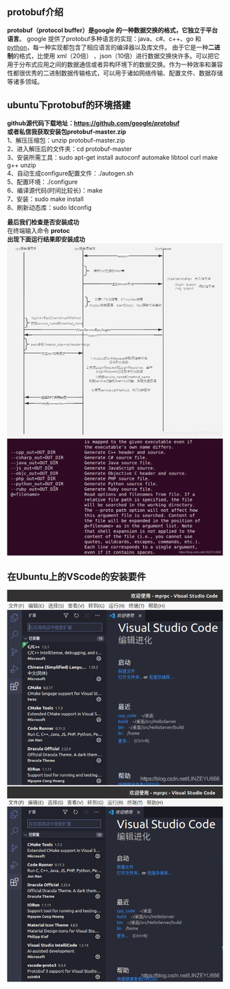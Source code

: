 ## protobuf介绍

**protobuf（protocol buffer）是google 的一种数据交换的格式，它独立于平台语言**。 google 提供了protobuf多种语言的实现：java、c#、c++、go 和 [python](https://so.csdn.net/so/search?q=python&spm=1001.2101.3001.7020)，每一种实现都包含了相应语言的编译器以及库文件。 由于它是一种**二进制**的格式，比使用 xml（20倍） 、json（10倍）进行数据交换快许多。可以把它用于分布式应用之间的数据通信或者异构环境下的数据交换。作为一种效率和兼容性都很优秀的二进制数据传输格式，可以用于诸如网络传输、配置文件、数据存储等诸多领域。

## ubuntu下protobuf的环境搭建

**github源代码下载地址：https://github.com/google/protobuf  
或者私信我获取安装包protobuf-master.zip**  
1、解压压缩包：unzip protobuf-master.zip  
2、进入解压后的文件夹：cd protobuf-master  
3、安装所需工具：sudo apt-get install autoconf automake libtool curl make g++ unzip  
4、自动生成configure配置文件：./autogen.sh  
5、配置环境：./configure  
6、编译源代码(时间比较长)：make  
7、安装：sudo make install  
8、刷新动态库：sudo ldconfig

**最后我们检查是否安装成功**  
在终端输入命令 **protoc**  
**出现下面运行结果即安装成功**  
![在这里插入图片描述](image/watermark,type_ZmFuZ3poZW5naGVpdGk,shadow_10,text_aHR0cHM6Ly9ibG9nLmNzZG4ubmV0L0xJTlpFWVU2NjY=,size_16,color_FFFFFF,t_70.png)  
![在这里插入图片描述](image/watermark,type_ZmFuZ3poZW5naGVpdGk,shadow_10,text_aHR0cHM6Ly9ibG9nLmNzZG4ubmV0L0xJTlpFWVU2NjY=,size_16,color_FFFFFF,t_70-16935550705061.png)

## 在Ubuntu上的VScode的安装要件

![在这里插入图片描述](image/watermark,type_ZmFuZ3poZW5naGVpdGk,shadow_10,text_aHR0cHM6Ly9ibG9nLmNzZG4ubmV0L0xJTlpFWVU2NjY=,size_16,color_FFFFFF,t_70-16935550705062.png)  
![在这里插入图片描述](image/watermark,type_ZmFuZ3poZW5naGVpdGk,shadow_10,text_aHR0cHM6Ly9ibG9nLmNzZG4ubmV0L0xJTlpFWVU2NjY=,size_16,color_FFFFFF,t_70-16935550705063.png)